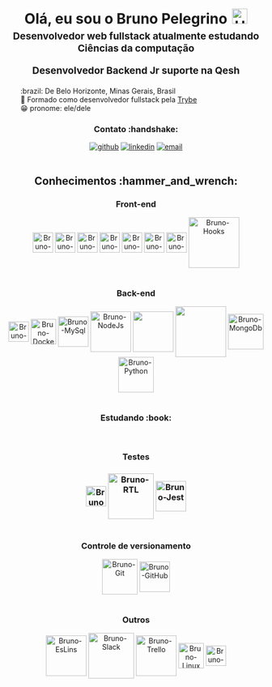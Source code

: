 <h1 style="text-align: center;margin-bottom: 5px;">Olá, eu sou o Bruno Pelegrino<img src="https://raw.githubusercontent.com/iampavangandhi/iampavangandhi/master/gifs/Hi.gif" alt="Hi" style="width: 30px;margin-left: 10px;"></h1>
<h3 style="font-size: 1.2rem; text-align: center;margin: 0 0 20px 0;">Desenvolvedor web fullstack atualmente estudando Ciências da computação</h3>
<h3 style="font-size: 1.2rem; text-align: center;margin: 0 0 20px 0;">Desenvolvedor Backend Jr suporte na Qesh</h3>
<ul style="list-style: none;">
<li>:brazil: De Belo Horizonte, Minas Gerais, Brasil</li>
<li>🌱 Formado como desenvolvedor fullstack pela <a href="https://www.betrybe.com/" target="_blank">Trybe</a></li>
<li> 😁 pronome: ele/dele
</ul>
<div align="center">
<h3>Contato :handshake:</h3>
<a href="https://github.com/BrunoPelegrino" target="_blank"><img src="https://img.shields.io/badge/-BrunoPelegrino-black?logo=github&style=flat-square" alt="github"/></a>
<a href="https://www.linkedin.com/in/bruno-pelegrino" target="_blank"><img src="https://img.shields.io/badge/-Bruno_Pelegrino-blue?logo=linkedin&style=flat-square" alt="linkedin"></a>
<a href="mailto:pelegrinobruno13@gmail.com"><img src="https://img.shields.io/badge/-pelegrinobruno13@gmail.com-white?logo=gmail&style=flat-square" alt="email"/></a>
<br/><br/>
</div>

<div align="center">
<h2>Conhecimentos :hammer_and_wrench:</h2>
<h3>Front-end</h3>
<div style="display: inline-blcok">
<img margin="10" align="center" heigth="30" width="40" alt="Bruno-Js" src="https://cdn.jsdelivr.net/gh/devicons/devicon/icons/javascript/javascript-original.svg" />
<img align="center" heigth="30" width="40" alt="Bruno-React" src="https://cdn.jsdelivr.net/gh/devicons/devicon/icons/react/react-original-wordmark.svg" />
<img align="center" heigth="30" width="40" alt="Bruno-Redux" src="https://cdn.jsdelivr.net/gh/devicons/devicon/icons/redux/redux-original.svg" />
<img align="center" heigth="30" width="40" alt="Bruno-HTML" src="https://cdn.jsdelivr.net/gh/devicons/devicon/icons/html5/html5-original.svg" />
<img align="center" heigth="30" width="40" alt="Bruno-CSS" src="https://cdn.jsdelivr.net/gh/devicons/devicon/icons/css3/css3-original.svg" />
<img align="center" heigth="30" width="40" alt="Bruno-Bootstrap" src="https://cdn.jsdelivr.net/gh/devicons/devicon/icons/bootstrap/bootstrap-original-wordmark.svg" />
<img align="center" heigth="30" width="40" alt="Bruno-Tailwind" src="https://cdn.jsdelivr.net/gh/devicons/devicon/icons/tailwindcss/tailwindcss-plain.svg" />
<img align="center" heigth="100" width="100"  alt="Bruno-Hooks" src="https://camo.githubusercontent.com/bf84de1cbea83a0d5c7aa378dac303a8e3c0725451dae190022dcb6d90e3a408/68747470733a2f2f696d672e736869656c64732e696f2f62616467652f2d486f6f6b732d2532333230323332612e7376673f7374796c653d666f722d7468652d6261646765266c6f676f3d5265616374266c6f676f436f6c6f723d253233363144414642" />
</div><br>
 
  <h3>Back-end</h3>
<div style="display: inline-blcok">
 <img margin="10" align="center" heigth="60" width="40" alt="Bruno-TS" src="https://cdn.jsdelivr.net/gh/devicons/devicon/icons/typescript/typescript-original.svg" />
<img margin="10" align="center" heigth="40" width="50" alt="Bruno-Docker" src="https://cdn.jsdelivr.net/gh/devicons/devicon/icons/docker/docker-plain-wordmark.svg" />
<img align="center" heigth="50" width="60" alt="Bruno-MySql" src="https://cdn.jsdelivr.net/gh/devicons/devicon/icons/mysql/mysql-original-wordmark.svg" />
<img margin="10" align="center" heigth="90" width="80" alt="Bruno-NodeJs" src="https://cdn.jsdelivr.net/gh/devicons/devicon/icons/nodejs/nodejs-plain-wordmark.svg" />
<img margin="10" align="center" heigth="90" width="80" src="https://cdn.jsdelivr.net/gh/devicons/devicon/icons/express/express-original-wordmark.svg" />
<img margin="10" align="center" heigth="110" width="100" src="https://cdn.jsdelivr.net/gh/devicons/devicon/icons/sequelize/sequelize-original-wordmark.svg" />
<img margin="10" align="center" heigth="80" width="70" alt="Bruno-MongoDb" src="https://cdn.jsdelivr.net/gh/devicons/devicon/icons/mongodb/mongodb-plain-wordmark.svg" />
<img margin="10" align="center" heigth="80" width="70" alt="Bruno-Python" src="https://cdn.jsdelivr.net/gh/devicons/devicon/icons/python/python-original-wordmark.svg" />
 </div><br>
 <h3>Estudando :book:</h3>
  <div style="display: inline-blcok">


 </div><br>
  
<h3>Testes<h3>
<div style="display: inline-blcok">
<img align="center" heigth="30" width="40" alt="Bruno-Jest" src="https://cdn.jsdelivr.net/gh/devicons/devicon/icons/jest/jest-plain.svg" />
<img align="center" heigth="90" width="90" alt="Bruno-RTL" src="https://camo.githubusercontent.com/353c7d421e89f788590995c7575f510656da7cd9264923e16d0e1230f57da7a3/68747470733a2f2f696d672e736869656c64732e696f2f62616467652f2d52544c2d2532333230323332612e7376673f7374796c653d666f722d7468652d6261646765266c6f676f3d7265616374266c6f676f436f6c6f723d253233363144414642" />
<img align="center" heigth="50" width="60" alt="Bruno-Jest" src="https://cdn.jsdelivr.net/gh/devicons/devicon/icons/mocha/mocha-plain.svg" />

</div><br>
<h3>Controle de versionamento</h3>
<div style="display: inline-blcok">
<img align="center" heigth="70" width="70" alt="Bruno-Git" src="https://cdn.jsdelivr.net/gh/devicons/devicon/icons/git/git-plain-wordmark.svg" />
  <img align="center" heigth="70" width="60" alt="Bruno-GitHub" src="https://cdn.jsdelivr.net/gh/devicons/devicon/icons/github/github-original-wordmark.svg" />
</div><br>
<h3>Outros</h3>
<div style="display: inline-blcok">
 <img align="center" heigth="100" width="80" alt="Bruno-EsLins" src="https://cdn.jsdelivr.net/gh/devicons/devicon/icons/eslint/eslint-original-wordmark.svg" />
<img align="center" heigth="90" width="90" alt="Bruno-Slack" src="https://cdn.jsdelivr.net/gh/devicons/devicon/icons/slack/slack-original-wordmark.svg" />
<img align="center" heigth="80" width="80" alt="Bruno-Trello" src="https://cdn.jsdelivr.net/gh/devicons/devicon/icons/trello/trello-plain-wordmark.svg" />
<img align="center" heigth="40" width="50" alt="Bruno-Linux" src="https://cdn.jsdelivr.net/gh/devicons/devicon/icons/linux/linux-original.svg" />
<img align="center" heigth="30" width="40" alt="Bruno-Windows" src="https://cdn.jsdelivr.net/gh/devicons/devicon/icons/windows8/windows8-original.svg" />
</div><br>
</div>
  
##
